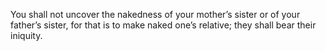 You shall not uncover the nakedness of your mother’s sister or of your father’s sister, for that is to make naked one’s relative; they shall bear their iniquity.
